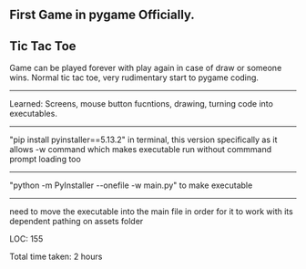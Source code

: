First Game in pygame Officially.
---------------------------------------------
Tic Tac Toe
-----------------

Game can be played forever with play again in case of draw or someone wins. Normal tic tac toe, very rudimentary start to pygame coding.

-----------------------------------------------------
Learned: Screens, mouse button fucntions, drawing, turning code into executables.

------------------------------------
"pip install pyinstaller==5.13.2" in terminal, this version specifically as it allows -w command which makes executable run without commmand prompt loading too

---------------------------------------------
"python -m PyInstaller --onefile -w main.py" to make executable

---------------------------------------------
need to move the executable into the main file in order for it to work with its dependent pathing on assets folder


LOC: 155

Total time taken: 2 hours
